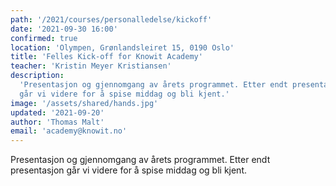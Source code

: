 ```yaml
---
path: '/2021/courses/personalledelse/kickoff'
date: '2021-09-30 16:00'
confirmed: true
location: 'Olympen, Grønlandsleiret 15, 0190 Oslo'
title: 'Felles Kick-off for Knowit Academy'
teacher: 'Kristin Meyer Kristiansen'
description:
  'Presentasjon og gjennomgang av årets programmet. Etter endt presentasjon
  går vi videre for å spise middag og bli kjent.'
image: '/assets/shared/hands.jpg'
updated: '2021-09-20'
author: 'Thomas Malt'
email: 'academy@knowit.no'
---
```


Presentasjon og gjennomgang av årets programmet. Etter endt presentasjon går
vi videre for å spise middag og bli kjent.
